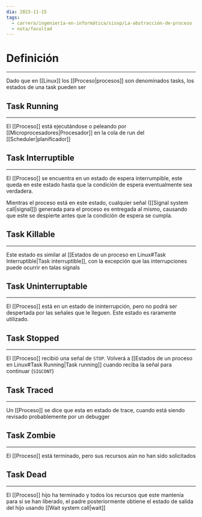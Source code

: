 ```yaml
---
dia: 2023-11-15
tags:
  - carrera/ingeniería-en-informática/sisop/La-abstracción-de-proceso
  - nota/facultad
---
```

# Definición
---
Dado que en [[Linux]] los [[Proceso|procesos]] son denominados tasks, los estados de una task pueden ser

## Task Running
---
El [[Proceso]] está ejecutándose o peleando por [[Microprocesadores|Procesador]] en la cola de run del [[Scheduler|planificador]]

## Task Interruptible
---
El [[Proceso]] se encuentra en un estado de espera interrumpible, este queda en este estado hasta que la condición de espera eventualmente sea verdadera. 

Mientras el proceso está en este estado, cualquier señal ([[Signal system call|signal]]) generada para el proceso es entregada al mismo, causando que este se despierte antes que la condición de espera se cumpla. 

## Task Killable
---
Este estado es similar al [[Estados de un proceso en Linux#Task Interruptible|Task interruptible]], con la excepción que las interrupciones puede ocurrir en talas signals

## Task Uninterruptable
---
El [[Proceso]] está en un estado de ininterrupción, pero no podrá ser despertada por las señales que le lleguen. Este estado es raramente utilizado.

## Task Stopped
---
El [[Proceso]] recibió una señal de `STOP`. Volverá a [[Estados de un proceso en Linux#Task Running|Task running]] cuando reciba la señal para continuar (`SIGCONT`)

## Task Traced
---
Un [[Proceso]] se dice que esta en estado de trace, cuando está siendo revisado probablemente por un debugger

## Task Zombie
---
El [[Proceso]] está terminado, pero sus recursos aún no han sido solicitados

## Task Dead
---
El [[Proceso]] hijo ha terminado y todos los recursos que este mantenía para sí se han liberado, el padre posteriormente obtiene el estado de salida del hijo usando [[Wait system call|wait]]
